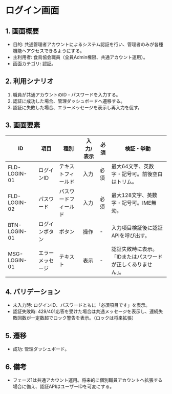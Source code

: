 # ログイン画面

## 1. 画面概要
- 目的: 共通管理者アカウントによるシステム認証を行い、管理者のみが各種機能へアクセスできるようにする。
- 主利用者: 食鳥協会職員（全員Admin権限、共通アカウント運用）。
- 画面カテゴリ: 認証。

## 2. 利用シナリオ
1. 職員が共通アカウントのID・パスワードを入力する。
2. 認証に成功した場合、管理ダッシュボードへ遷移する。
3. 認証に失敗した場合、エラーメッセージを表示し再入力を促す。

## 3. 画面要素
| ID | 項目 | 種別 | 入力/表示 | 必須 | 検証・挙動 |
| --- | --- | --- | --- | --- | --- |
| FLD-LOGIN-01 | ログインID | テキストフィールド | 入力 | 必須 | 最大64文字、英数字・記号可。前後空白はトリム。 |
| FLD-LOGIN-02 | パスワード | パスワードフィールド | 入力 | 必須 | 最大128文字、英数字・記号可。IME無効。 |
| BTN-LOGIN-01 | ログインボタン | ボタン | 操作 | - | 入力項目検証後に認証APIを呼び出す。 |
| MSG-LOGIN-01 | エラーメッセージ | テキスト | 表示 | - | 認証失敗時に表示。「IDまたはパスワードが正しくありません」。 |

## 4. バリデーション
- 未入力時: ログインID、パスワードともに「必須項目です」を表示。
- 認証失敗時: 429/401応答を受けた場合は共通メッセージを表示し、連続失敗回数が一定数超でロック警告を表示。（ロックは将来拡張）

## 5. 遷移
- 成功: 管理ダッシュボード。

## 6. 備考
- フェーズ1は共通アカウント運用。将来的に個別職員アカウントへ拡張する場合に備え、認証APIはユーザーIDを可変にする。
